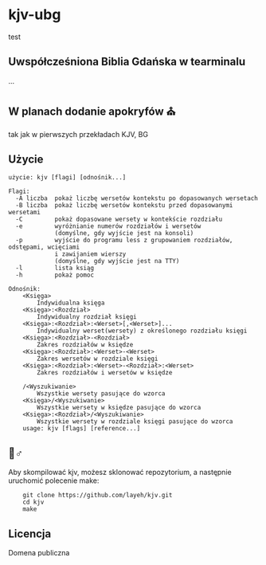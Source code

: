 
# kjv-ubg 
test
## Uwspółcześniona Biblia Gdańska w tearminalu
...

## W planach dodanie apokryfów ⛪
tak jak w pierwszych przekładach KJV, BG

## Użycie
```
użycie: kjv [flagi] [odnośnik...]

Flagi:
  -A liczba  pokaż liczbę wersetów kontekstu po dopasowanych wersetach
  -B liczba  pokaż liczbę wersetów kontekstu przed dopasowanymi wersetami
  -C         pokaż dopasowane wersety w kontekście rozdziału
  -e         wyróżnianie numerów rozdziałów i wersetów
             (domyślne, gdy wyjście jest na konsoli)
  -p         wyjście do programu less z grupowaniem rozdziałów, odstępami, wcięciami
             i zawijaniem wierszy
             (domyślne, gdy wyjście jest na TTY)
  -l         lista ksiąg
  -h         pokaż pomoc

Odnośnik:
    <Księga>
        Indywidualna księga
    <Księga>:<Rozdział>
        Indywidualny rozdział księgi
    <Księga>:<Rozdział>:<Werset>[,<Werset>]...
        Indywidualny werset(wersety) z określonego rozdziału księgi
    <Księga>:<Rozdział>-<Rozdział>
        Zakres rozdziałów w księdze
    <Księga>:<Rozdział>:<Werset>-<Werset>
        Zakres wersetów w rozdziale księgi
    <Księga>:<Rozdział>:<Werset>-<Rozdział>:<Werset>
        Zakres rozdziałów i wersetów w księdze

    /<Wyszukiwanie>
        Wszystkie wersety pasujące do wzorca
    <Księga>/<Wyszukiwanie>
        Wszystkie wersety w księdze pasujące do wzorca
    <Księga>:<Rozdział>/<Wyszukiwanie>
        Wszystkie wersety w rozdziale księgi pasujące do wzorca
    usage: kjv [flags] [reference...]
```
    
## 👷♂

Aby skompilować kjv, możesz sklonować repozytorium, a następnie uruchomić polecenie make:
```
    git clone https://github.com/layeh/kjv.git
    cd kjv
    make
```
## Licencja

Domena publiczna
